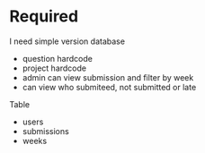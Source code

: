 # Required
I need simple version database
- question hardcode
- project hardcode
- admin can view submission and filter by week 
- can view who submiteed, not submitted or late 

Table
- users
- submissions
- weeks
